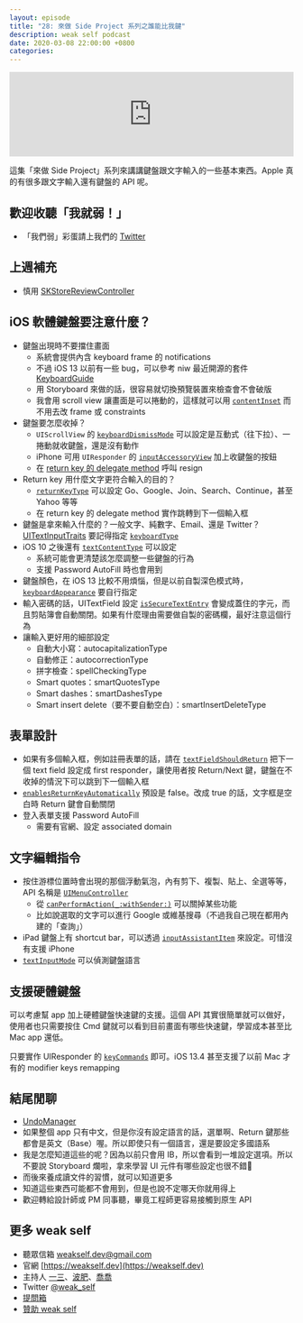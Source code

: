 ```yaml
---
layout: episode
title: "28: 來做 Side Project 系列之誰能比我鍵"
description: weak self podcast
date: 2020-03-08 22:00:00 +0800
categories: 
---
```

<iframe src="https://www.listennotes.com/embedded/e/77ab24acf3434b3f9de0a3ec3f5a9b97/" width="100%" style="width: 1px; min-width: 100%;" frameborder="0" scrolling="no"></iframe>

這集「來做 Side Project」系列來講講鍵盤跟文字輸入的一些基本東西。Apple 真的有很多跟文字輸入還有鍵盤的 API 呢。

## 歡迎收聽「我就弱！」

- 「我們弱」彩蛋請上我們的 [Twitter](https://twitter.com/weak_self)

## 上週補充

- 慎用 [SKStoreReviewController](https://developer.apple.com/documentation/storekit/skstorereviewcontroller)

## iOS 軟體鍵盤要注意什麼？

- 鍵盤出現時不要擋住畫面
	- 系統會提供內含 keyboard frame 的 notifications
	- 不過 iOS 13 以前有一些 bug，可以參考 niw 最近開源的套件 [KeyboardGuide](https://github.com/niw/KeyboardGuide)
	- 用 Storyboard 來做的話，很容易就切換預覽裝置來檢查會不會破版
	- 我會用 scroll view 讓畫面是可以捲動的，這樣就可以用 [`contentInset`](https://developer.apple.com/documentation/uikit/uiscrollview/1619406-contentinset) 而不用去改 frame 或 constraints
- 鍵盤要怎麼收掉？
	- `UIScrollView` 的 [`keyboardDismissMode`](https://developer.apple.com/documentation/uikit/uiscrollview/1619437-keyboarddismissmode) 可以設定是互動式（往下拉）、一捲動就收鍵盤，還是沒有動作
	- iPhone 可用 `UIResponder` 的 [`inputAccessoryView`](https://developer.apple.com/documentation/uikit/uiresponder/1621119-inputaccessoryview) 加上收鍵盤的按鈕
	- 在 [return key 的 delegate method](https://developer.apple.com/documentation/uikit/uitextfielddelegate/1619603-textfieldshouldreturn) 呼叫 resign 
- Return key 用什麼文字更符合輸入的目的？
	- [`returnKeyType`](https://developer.apple.com/documentation/uikit/uitextinputtraits/1624446-returnkeytype) 可以設定 Go、Google、Join、Search、Continue，甚至 Yahoo 等等
	- 在 return key 的 delegate method 實作跳轉到下一個輸入框
- 鍵盤是拿來輸入什麼的？一般文字、純數字、Email、還是 Twitter？[UITextInputTraits](https://developer.apple.com/documentation/uikit/uitextinputtraits) 要記得指定 [`keyboardType`](https://developer.apple.com/documentation/uikit/uitextinputtraits/1624457-keyboardtype)
- iOS 10 之後還有 [`textContentType`](https://developer.apple.com/documentation/uikit/uitextinputtraits/1649656-textcontenttype) 可以設定
    - 系統可能會更清楚該怎麼調整一些鍵盤的行為
    - 支援 Password AutoFill 時也會用到
- 鍵盤顏色，在 iOS 13 比較不用煩惱，但是以前自製深色模式時， [`keyboardAppearance`](https://developer.apple.com/documentation/uikit/uitextinputtraits/1624434-keyboardappearance) 要自行指定
- 輸入密碼的話，UITextField 設定 [`isSecureTextEntry`](https://developer.apple.com/documentation/uikit/uitextinputtraits/1624427-issecuretextentry) 會變成蓋住的字元，而且剪貼簿會自動關閉。如果有什麼理由需要做自製的密碼欄，最好注意這個行為
- 讓輸入更好用的細部設定
	- 自動大小寫：autocapitalizationType
	- 自動修正：autocorrectionType
	- 拼字檢查：spellCheckingType
	- Smart quotes：smartQuotesType
	- Smart dashes：smartDashesType
	- Smart insert delete（要不要自動空白）：smartInsertDeleteType

## 表單設計

- 如果有多個輸入框，例如註冊表單的話，請在 [`textFieldShouldReturn`](https://developer.apple.com/documentation/uikit/uitextfielddelegate/1619603-textfieldshouldreturn) 把下一個 text field 設定成 first responder，讓使用者按 Return/Next 鍵，鍵盤在不收掉的情況下可以跳到下一個輸入框
- [`enablesReturnKeyAutomatically`](https://developer.apple.com/documentation/uikit/uitextinputtraits/1624432-enablesreturnkeyautomatically) 預設是 false。改成 true 的話，文字框是空白時 Return 鍵會自動關閉
- 登入表單支援 Password AutoFill
	- 需要有官網、設定 associated domain

## 文字編輯指令

- 按住游標位置時會出現的那個浮動氣泡，內有剪下、複製、貼上、全選等等，API 名稱是 [`UIMenuController`](https://developer.apple.com/documentation/uikit/uimenucontroller)
	- 從 [`canPerformAction(_:withSender:)`](https://developer.apple.com/documentation/uikit/uiresponder/1621105-canperformaction) 可以關掉某些功能
	- 比如說選取的文字可以進行 Google 或維基搜尋（不過我自己現在都用內建的「查詢」）
- iPad 鍵盤上有 shortcut bar，可以透過 [`inputAssistantItem`](https://developer.apple.com/documentation/uikit/uiresponder/1621135-inputassistantitem) 來設定。可惜沒有支援 iPhone
-  [`textInputMode`](https://developer.apple.com/documentation/uikit/uiresponder/1621133-textinputmode) 可以偵測鍵盤語言

## 支援硬體鍵盤

可以考慮幫 app 加上硬體鍵盤快速鍵的支援。這個 API 其實很簡單就可以做好，使用者也只需要按住 Cmd 鍵就可以看到目前畫面有哪些快速鍵，學習成本甚至比 Mac app 還低。

只要實作 UIResponder 的 [`keyCommands`](https://developer.apple.com/documentation/uikit/uiresponder/1621141-keycommands) 即可。iOS 13.4 甚至支援了以前 Mac 才有的 modifier keys remapping

## 結尾閒聊

- [UndoManager](https://developer.apple.com/documentation/foundation/undomanager)
- 如果整個 app 只有中文，但是你沒有設定語言的話，選單啊、Return 鍵那些都會是英文（Base）喔。所以即使只有一個語言，還是要設定多國語系
- 我是怎麼知道這些的呢？因為以前只會用 IB，所以會看到一堆設定選項。所以不要說 Storyboard 爛啦，拿來學習 UI 元件有哪些設定也很不錯🤪
- 而後來養成讀文件的習慣，就可以知道更多
- 知道這些東西可能都不會用到，但是也說不定哪天你就用得上
- 歡迎轉給設計師或 PM 同事聽，畢竟工程師更容易接觸到原生 API

## 更多 weak self

* 聽眾信箱 [weakself.dev@gmail.com](mailto:weakself.dev@gmail.com)
* 官網 [https://weakself.dev](https://weakself.dev)
* 主持人 [一三](https://twitter.com/ethanhuang13)、[波肥](https://twitter.com/PofatTseng)、[喬喬](https://twitter.com/joe_trash_talk)
* Twitter [@weak_self](https://twitter.com/weak_self)
* [提問箱](https://peing.net/zh-TW/weak_self)
* [贊助 weak self](https://weakself.dev/#贊助)